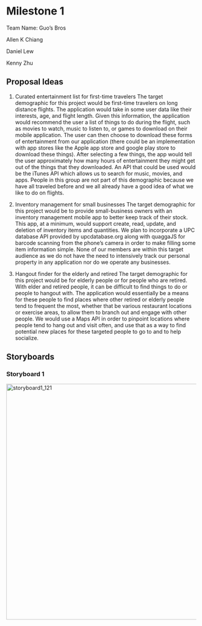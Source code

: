 # Milestone 1

Team Name: Guo’s Bros

Allen K Chiang

Daniel Lew

Kenny Zhu

## Proposal Ideas

1. Curated entertainment list for first-time travelers
The target demographic for this project would be first-time travelers on long distance flights. The application would take in some user data like their interests, age, and flight length. Given this information, the application would recommend the user a list of things to do during the flight, such as movies to watch, music to listen to, or games to download on their mobile application. The user can then choose to download these forms of entertainment from our application (there could be an implementation with app stores like the Apple app store and google play store to download these things). After selecting a few things, the app would tell the user approximately how many hours of entertainment they might get out of the things that they downloaded. An API that could be used would be the iTunes API which allows us to search for music, movies, and apps. People in this group are not part of this demographic because we have all traveled before and we all already have a good idea of what we like to do on flights. 

2. Inventory management for small businesses
The target demographic for this project would be to provide small-business owners with an inventory management mobile app to better keep track of their stock. This app, at a minimum, would support create, read, update, and deletion of inventory items and quantities. We plan to incorporate a UPC database API provided by upcdatabase.org along with quaggaJS for barcode scanning from the phone’s camera in order to make filling some item information simple. None of our members are within this target audience as we do not have the need to intensively track our personal property in any application nor do we operate any businesses.

3. Hangout finder for the elderly and retired
The target demographic for this project would be for elderly people or for people who are retired. With elder and retired people, it can be difficult to find things to do or people to hangout with. The application would essentially be a means for these people to find places where other retired or elderly people tend to frequent the most, whether that be various restaurant locations or exercise areas, to allow them to branch out and engage with other people. We would use a Maps API in order to pinpoint locations where people tend to hang out and visit often, and use that as a way to find potential new places for these targeted people to go to and to help socialize. 

## Storyboards

### Storyboard 1
<img width="625" alt="storyboard1_121" src="https://user-images.githubusercontent.com/46572829/56525856-6d51e600-6500-11e9-8623-175c01bf2a7c.png">

